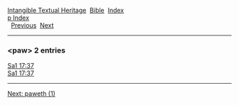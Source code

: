 [Intangible Textual Heritage](../../index)  [Bible](../index) 
[Index](index)   
[p Index](_p_)  
  [Previous](c08328)  [Next](c08330) 

------------------------------------------------------------------------

### &lt;paw&gt; 2 entries

[Sa1 17:37](../kjv/sa1017.htm#037)  
[Sa1 17:37](../kjv/sa1017.htm#037)  

------------------------------------------------------------------------

[Next: paweth (1)](c08330)
